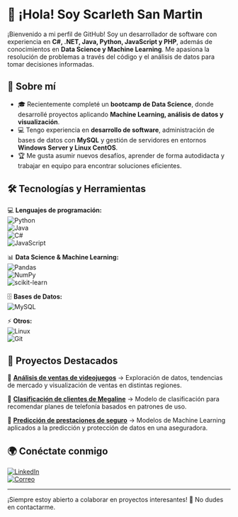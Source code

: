 # 👋 ¡Hola! Soy Scarleth San Martin

¡Bienvenido a mi perfil de GitHub! Soy un desarrollador de software con experiencia en **C#, .NET, Java, Python, JavaScript y PHP**, además de conocimientos en **Data Science y Machine Learning**. Me apasiona la resolución de problemas a través del código y el análisis de datos para tomar decisiones informadas.  

## 🚀 Sobre mí  

- 🎓 Recientemente completé un **bootcamp de Data Science**, donde desarrollé proyectos aplicando **Machine Learning, análisis de datos y visualización**.  
- 💻 Tengo experiencia en **desarrollo de software**, administración de bases de datos con **MySQL** y gestión de servidores en entornos **Windows Server y Linux CentOS**.  
- 🏆 Me gusta asumir nuevos desafíos, aprender de forma autodidacta y trabajar en equipo para encontrar soluciones eficientes.  

## 🛠️ Tecnologías y Herramientas  

💻 **Lenguajes de programación:**  
![Python](https://img.shields.io/badge/Python-3776AB?style=for-the-badge&logo=python&logoColor=white)  
![Java](https://img.shields.io/badge/Java-ED8B00?style=for-the-badge&logo=openjdk&logoColor=white)  
![C#](https://img.shields.io/badge/C%23-239120?style=for-the-badge&logo=c-sharp&logoColor=white)  
![JavaScript](https://img.shields.io/badge/JavaScript-F7DF1E?style=for-the-badge&logo=javascript&logoColor=black)  

📊 **Data Science & Machine Learning:**  
![Pandas](https://img.shields.io/badge/Pandas-150458?style=for-the-badge&logo=pandas&logoColor=white)  
![NumPy](https://img.shields.io/badge/NumPy-013243?style=for-the-badge&logo=numpy&logoColor=white)  
![scikit-learn](https://img.shields.io/badge/scikit--learn-F7931E?style=for-the-badge&logo=scikit-learn&logoColor=white)  

🗄️ **Bases de Datos:**  
![MySQL](https://img.shields.io/badge/MySQL-4479A1?style=for-the-badge&logo=mysql&logoColor=white)  

⚡ **Otros:**  
![Linux](https://img.shields.io/badge/Linux-FCC624?style=for-the-badge&logo=linux&logoColor=black)  
![Git](https://img.shields.io/badge/Git-F05032?style=for-the-badge&logo=git&logoColor=white)  

## 📌 Proyectos Destacados  

🔹 **[Análisis de ventas de videojuegos](https://github.com//Scarleth6o6/proyecto_seguros)** → Exploración de datos, tendencias de mercado y visualización de ventas en distintas regiones.  

🔹 **[Clasificación de clientes de Megaline](https://github.com/Scarleth6o6/proyecto_seguros)** → Modelo de clasificación para recomendar planes de telefonía basados en patrones de uso.  

🔹 **[Predicción de prestaciones de seguro](https://github.com/Scarleth6o6/proyecto_seguros)** → Modelos de Machine Learning aplicados a la predicción y protección de datos en una aseguradora.  

## 🌍 Conéctate conmigo  

[![LinkedIn](https://img.shields.io/badge/LinkedIn-0A66C2?style=for-the-badge&logo=linkedin&logoColor=white)](www.linkedin.com/in/scarleth-san-martin)  
[![Correo](https://img.shields.io/badge/Gmail-D14836?style=for-the-badge&logo=gmail&logoColor=white)](mailto:smsanmartinlepin@gmail.com)  

---

¡Siempre estoy abierto a colaborar en proyectos interesantes! 🚀 No dudes en contactarme.  
